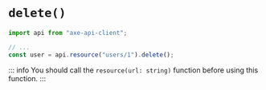 # `delete()`

```ts
import api from "axe-api-client";

// ...
const user = api.resource("users/1").delete();
```

::: info
You should call the `resource(url: string)` function before using this function.
:::
